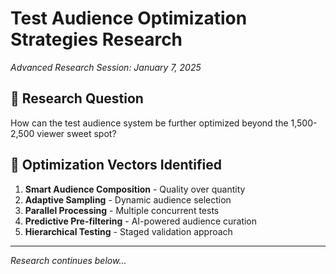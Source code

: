# Test Audience Optimization Strategies Research
*Advanced Research Session: January 7, 2025*

## 🧠 Research Question
How can the test audience system be further optimized beyond the 1,500-2,500 viewer sweet spot?

## 🎯 Optimization Vectors Identified
1. **Smart Audience Composition** - Quality over quantity
2. **Adaptive Sampling** - Dynamic audience selection
3. **Parallel Processing** - Multiple concurrent tests
4. **Predictive Pre-filtering** - AI-powered audience curation
5. **Hierarchical Testing** - Staged validation approach

---

*Research continues below...*